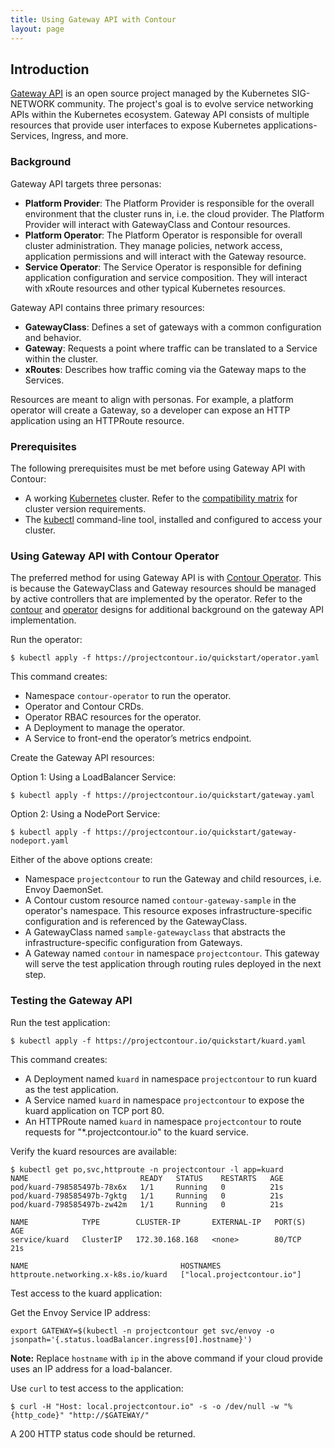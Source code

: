 ```yaml
---
title: Using Gateway API with Contour
layout: page
---
```


## Introduction

[Gateway API][1] is an open source project managed by the Kubernetes SIG-NETWORK community. The project's goal is to
evolve service networking APIs within the Kubernetes ecosystem. Gateway API consists of multiple resources that provide
user interfaces to expose Kubernetes applications- Services, Ingress, and more.

### Background

Gateway API targets three personas:

- __Platform Provider__: The Platform Provider is responsible for the overall environment that the cluster runs in, i.e.
  the cloud provider. The Platform Provider will interact with GatewayClass and Contour resources.
- __Platform Operator__: The Platform Operator is responsible for overall cluster administration. They manage policies,
  network access, application permissions and will interact with the Gateway resource.
- __Service Operator__: The Service Operator is responsible for defining application configuration and service
  composition. They will interact with xRoute resources and other typical Kubernetes resources.

Gateway API contains three primary resources:

- __GatewayClass__: Defines a set of gateways with a common configuration and behavior.
- __Gateway__: Requests a point where traffic can be translated to a Service within the cluster.
- __xRoutes__: Describes how traffic coming via the Gateway maps to the Services.

Resources are meant to align with personas. For example, a platform operator will create a Gateway, so a developer can
expose an HTTP application using an HTTPRoute resource.

### Prerequisites
The following prerequisites must be met before using Gateway API with Contour:

- A working [Kubernetes][2] cluster. Refer to the [compatibility matrix][3] for cluster version requirements.
- The [kubectl][4] command-line tool, installed and configured to access your cluster.

### Using Gateway API with Contour Operator

The preferred method for using Gateway API is with [Contour Operator][5]. This is because the GatewayClass and Gateway
resources should be managed by active controllers that are implemented by the operator. Refer to the [contour][6] and
[operator][7] designs for additional background on the gateway API implementation.

Run the operator:
```shell
$ kubectl apply -f https://projectcontour.io/quickstart/operator.yaml
```
This command creates:

- Namespace `contour-operator` to run the operator.
- Operator and Contour CRDs.
- Operator RBAC resources for the operator.
- A Deployment to manage the operator.
- A Service to front-end the operator’s metrics endpoint.

Create the Gateway API resources:

Option 1: Using a LoadBalancer Service:
```shell
$ kubectl apply -f https://projectcontour.io/quickstart/gateway.yaml
```

Option 2: Using a NodePort Service:
```shell
$ kubectl apply -f https://projectcontour.io/quickstart/gateway-nodeport.yaml
```

Either of the above options create:

- Namespace `projectcontour` to run the Gateway and child resources, i.e. Envoy DaemonSet.
- A Contour custom resource named `contour-gateway-sample` in the operator's namespace. This resource exposes
  infrastructure-specific configuration and is referenced by the GatewayClass.
- A GatewayClass named `sample-gatewayclass` that abstracts the infrastructure-specific configuration from Gateways.
- A Gateway named `contour` in namespace `projectcontour`. This gateway will serve the test application through routing
  rules deployed in the next step.

### Testing the Gateway API

Run the test application:
```shell
$ kubectl apply -f https://projectcontour.io/quickstart/kuard.yaml
```
This command creates:

- A Deployment named `kuard` in namespace `projectcontour` to run kuard as the test application.
- A Service named `kuard` in namespace `projectcontour` to expose the kuard application on TCP port 80.
- An HTTPRoute named `kuard` in namespace `projectcontour` to route requests for "*.projectcontour.io" to the kuard
  service.

Verify the kuard resources are available:
```shell
$ kubectl get po,svc,httproute -n projectcontour -l app=kuard
NAME                         READY   STATUS    RESTARTS   AGE
pod/kuard-798585497b-78x6x   1/1     Running   0          21s
pod/kuard-798585497b-7gktg   1/1     Running   0          21s
pod/kuard-798585497b-zw42m   1/1     Running   0          21s

NAME            TYPE        CLUSTER-IP       EXTERNAL-IP   PORT(S)   AGE
service/kuard   ClusterIP   172.30.168.168   <none>        80/TCP    21s

NAME                                  HOSTNAMES
httproute.networking.x-k8s.io/kuard   ["local.projectcontour.io"]
```

Test access to the kuard application:

Get the Envoy Service IP address:
```shell
export GATEWAY=$(kubectl -n projectcontour get svc/envoy -o jsonpath='{.status.loadBalancer.ingress[0].hostname}')
```
__Note:__ Replace `hostname` with `ip` in the above command if your cloud provide uses an IP address for a
load-balancer.

Use `curl` to test access to the application:
```shell
$ curl -H "Host: local.projectcontour.io" -s -o /dev/null -w "%{http_code}" "http://$GATEWAY/"
```
A 200 HTTP status code should be returned.

[1]: https://gateway-api.sigs.k8s.io/
[2]: https://kubernetes.io/
[3]: https://projectcontour.io/resources/compatibility-matrix/
[4]: https://kubernetes.io/docs/tasks/tools/install-kubectl/
[5]: https://github.com/projectcontour/contour-operator
[6]: https://github.com/projectcontour/contour/blob/main/design/gateway-apis-implementation.md
[7]: https://github.com/projectcontour/contour-operator/blob/main/design/gateway-api.md
